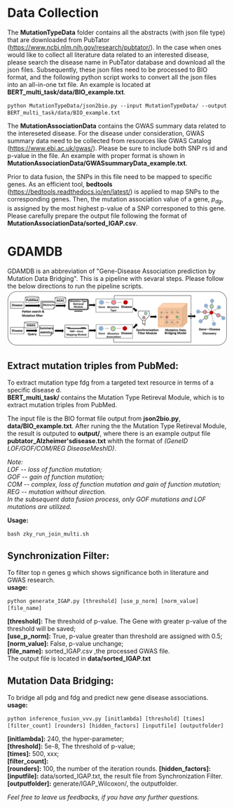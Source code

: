 # Data Collection
The **MutationTypeData** folder contains all the abstracts (with json file type) that are downloaded from PubTator (https://www.ncbi.nlm.nih.gov/research/pubtator/). In the case when ones would like to collect all literature data related to an interested disease, please search the disease name in PubTator database and download all the json files. Subsequently, these json files need to be processed to BIO format, and the following python script works to convert all the json files into an all-in-one txt file. An example is located at **BERT_multi_task/data/BIO_example.txt**.

    python MutationTypeData/json2bio.py --input MutationTypeData/ --output BERT_multi_task/data/BIO_example.txt

The **MutationAssociationData** contains the GWAS summary data related to the intereseted disease. For the disease under consideration, GWAS summary data need to be collected from resources like GWAS Catalog (https://www.ebi.ac.uk/gwas/). Please be sure to include both SNP rs id and p-value in the file. An example with proper format is shown in **MutationAssociationData/GWASsummaryData_example.txt**. 

Prior to data fusion, the SNPs in this file need to be mapped to specific genes. As an efficient tool, **bedtools** (https://bedtools.readthedocs.io/en/latest/) is applied to map SNPs to the corresponding genes. Then, the mutation association value of a gene, $p_{dg}$, is assigned by the most highest p-value of a SNP corresponed to this gene. Please carefully prepare the output file following the format of **MutationAssociationData/sorted_IGAP.csv**.


# GDAMDB
GDAMDB is an abbreviation of "Gene-Disease Association prediction by Mutation Data Bridging". This is a pipeline with sevaral steps. Please follow the below directions to run the pipeline scripts.
![avatar](workflow.png)

## Extract mutation triples from PubMed: 
To extract mutation type fdg from a targeted text resource in terms of a specific disease d.  
**BERT_multi_task/** contains the Mutation Type Retireval Module, which is to extract mutation triples from PubMed.  

The input file is the BIO format file output from **json2bio.py**, **data/BIO_example.txt**. After runing the the Mutation Type Retireval Module, the result is outputed to **output/**, where there is an example output file **pubtator_Alzheimer'sdisease.txt** whith the format of *(GeneID LOF/GOF/COM/REG DiseaseMeshID)*.

*Note:   
LOF -- loss of function mutation;   
GOF -- gain of function mutation;   
COM -- complex, loss of function mutation and gain of function mutation;   
REG -- mutation without direction.  
In the subsequent data fusion process, only GOF mutations and LOF mutations are utilized.*  

**Usage:**  

    bash zky_run_join_multi.sh

 
## Synchronization Filter:  
To filter top n genes g which shows significance both in literature and GWAS research.   
**usage:**   

    python generate_IGAP.py [threshold] [use_p_norm] [norm_value] [file_name]   
    
**\[threshold]:** The threshold of p-value. The Gene with greater p-value of the threshold will be saved;  
**\[use_p_norm]:** True, p-value greater than threshold are assigned with 0.5;  
**\[norm_value]:** False, p-value unchange;  
**\[file_name]:** sorted_IGAP.csv ,the processed GWAS file.  
The output file is located in **data/sorted_IGAP.txt**

 
## Mutation Data Bridging: 
To bridge all pdg and fdg and predict new gene disease associations.   
**usage:**  

    python inference_fusion_vvv.py [initlambda] [threshold] [times] [filter_count] [rounders] [hidden_factors] [inputfile] [outputfolder] 

**\[initlambda]:** 240, the hyper-parameter;  
**\[threshold]:** 5e-8, The threshold of p-value;  
**\[times]:** 500, xxx;  
**\[filter_count]:**  
**\[rounders]:**  100, the number of the iteration rounds.
**\[hidden_factors]:**  
**\[inputfile]:** data/sorted_IGAP.txt, the result file from Synchronization Filter.
**\[outputfolder]:** generate/IGAP_Wilcoxon/, the outputfolder.


*Feel free to leave us feedbacks, if you have any further questions.*
